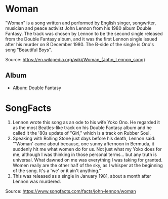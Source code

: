 # Woman

"Woman" is a song written and performed by English singer, songwriter, musician and peace activist John Lennon from his 1980 album Double Fantasy. The track was chosen by Lennon to be the second single released from the Double Fantasy album, and it was the first Lennon single issued after his murder on 8 December 1980. The B-side of the single is Ono's song "Beautiful Boys".

Source: https://en.wikipedia.org/wiki/Woman_(John_Lennon_song)

## Album

- Album: Double Fantasy

# SongFacts

1. Lennon wrote this song as an ode to his wife Yoko Ono. He regarded it as the most Beatles-like track on his Double Fantasy album and he called it the '80s update of "Girl," which is a track on Rubber Soul.
2. Speaking with Rolling Stone just days before his death, Lennon said: "'Woman' came about because, one sunny afternoon in Bermuda, it suddenly hit me what women do for us. Not just what my Yoko does for me, although I was thinking in those personal terms... but any truth is universal. What dawned on me was everything I was taking for granted. Women really are the other half of the sky, as I whisper at the beginning of the song. It's a 'we' or it ain't anything."
3. This was released as a single in January 1981, about a month after Lennon was murdered.

Source: https://www.songfacts.com/facts/john-lennon/woman
